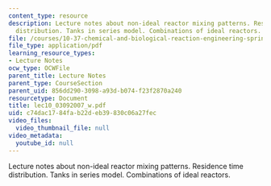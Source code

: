 ```yaml
---
content_type: resource
description: Lecture notes about non-ideal reactor mixing patterns. Residence time
  distribution. Tanks in series model. Combinations of ideal reactors.
file: /courses/10-37-chemical-and-biological-reaction-engineering-spring-2007/c74dac1784fab22deb39830c06a27fec_lec10_03092007_w.pdf
file_type: application/pdf
learning_resource_types:
- Lecture Notes
ocw_type: OCWFile
parent_title: Lecture Notes
parent_type: CourseSection
parent_uid: 856dd290-3098-a93d-b074-f23f2870a240
resourcetype: Document
title: lec10_03092007_w.pdf
uid: c74dac17-84fa-b22d-eb39-830c06a27fec
video_files:
  video_thumbnail_file: null
video_metadata:
  youtube_id: null
---
```

Lecture notes about non-ideal reactor mixing patterns. Residence time distribution. Tanks in series model. Combinations of ideal reactors.

